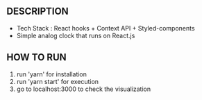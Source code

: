 

## DESCRIPTION

+ Tech Stack : React hooks + Context API + Styled-components
+ Simple analog clock that runs on React.js

## HOW TO RUN

1. run 'yarn' for installation
2. run 'yarn start' for execution
3. go to localhost:3000 to check the visualization

